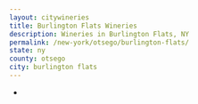 ```yaml
---
layout: citywineries
title: Burlington Flats Wineries
description: Wineries in Burlington Flats, NY
permalink: /new-york/otsego/burlington-flats/
state: ny
county: otsego
city: burlington flats
---
```

-
